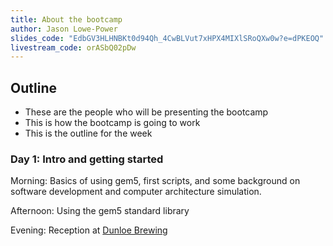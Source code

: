 ```yaml
---
title: About the bootcamp
author: Jason Lowe-Power
slides_code: "EdbGV3HLHNBKt0d94Qh_4CwBLVut7xHPX4MIXlSRoQXw0w?e=dPKEOQ"
livestream_code: orASbQ02pDw
---
```


## Outline

- These are the people who will be presenting the bootcamp
- This is how the bootcamp is going to work
- This is the outline for the week

### Day 1: Intro and getting started

Morning: Basics of using gem5, first scripts, and some background on software development and computer architecture simulation.

Afternoon: Using the gem5 standard library

Evening: Reception at [Dunloe Brewing](https://dunloebrewing.com/)
